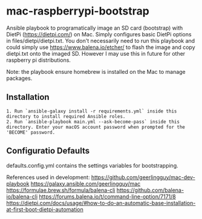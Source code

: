 # mac-raspberrypi-bootstrap

Ansible playbook to programatically image an SD card (bootstrap) with DietPi (https://dietpi.com/) on Mac. Simply configures basic DietPi options in files/dietpi/dietpi.txt. You don't necessarily need to run this playbook and could simply use https://www.balena.io/etcher/ to flash the image and copy dietpi.txt onto the imaged SD. However I may use this in future for other raspberry pi distributions.

Note: the playbook ensure homebrew is installed on the Mac to manage packages.


## Installation

    1. Run `ansible-galaxy install -r requirements.yml` inside this directory to install required Ansible roles.
    2. Run `ansible-playbook main.yml --ask-become-pass` inside this directory. Enter your macOS account password when prompted for the 'BECOME' password.


## Configuratio Defaults

defaults.config.yml contains the settings variables for bootstrapping.

References used in development:
https://github.com/geerlingguy/mac-dev-playbook
https://galaxy.ansible.com/geerlingguy/mac
https://formulae.brew.sh/formula/balena-cli
https://github.com/balena-io/balena-cli
https://forums.balena.io/t/command-line-option/7171/8
https://dietpi.com/docs/usage/#how-to-do-an-automatic-base-installation-at-first-boot-dietpi-automation
